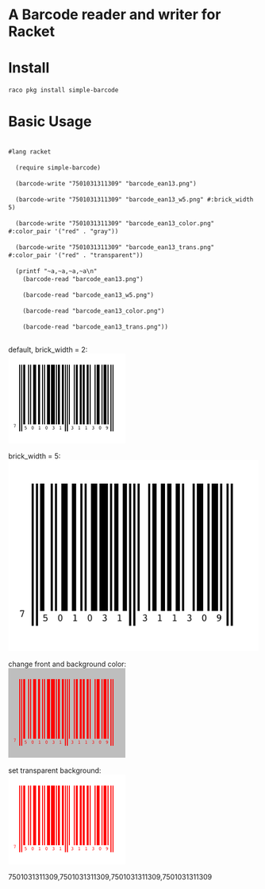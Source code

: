 A Barcode reader and writer for Racket
==================

# Install
    raco pkg install simple-barcode

# Basic Usage
```racket

#lang racket

  (require simple-barcode)

  (barcode-write "7501031311309" "barcode_ean13.png")

  (barcode-write "7501031311309" "barcode_ean13_w5.png" #:brick_width 5)

  (barcode-write "7501031311309" "barcode_ean13_color.png" #:color_pair '("red" . "gray"))

  (barcode-write "7501031311309" "barcode_ean13_trans.png" #:color_pair '("red" . "transparent"))

  (printf "~a,~a,~a,~a\n"
    (barcode-read "barcode_ean13.png")
  
    (barcode-read "barcode_ean13_w5.png")
  
    (barcode-read "barcode_ean13_color.png")

    (barcode-read "barcode_ean13_trans.png"))
  
```

default, brick_width = 2:<br>
![ScreenShot](simple-barcode/example/barcode_ean13.png)

brick_width = 5:<br>
![ScreenShot](simple-barcode/example/barcode_ean13_w5.png)

change front and background color:<br>
![ScreenShot](simple-barcode/example/barcode_ean13_color.png)

set transparent background:<br>
![ScreenShot](simple-barcode/example/barcode_ean13_trans.png)

7501031311309,7501031311309,7501031311309,7501031311309
